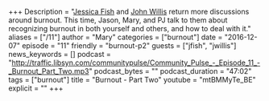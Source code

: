 +++
Description = "[Jessica Fish](https://twitter.com/fishica) and [John Willis](https://twitter.com/botchagalupe) return more discussions around burnout. This time, Jason, Mary, and PJ talk to them about recognizing burnout in both yourself and others, and how to deal with it."
aliases = ["/11"]
author = "Mary"
categories = ["burnout"]
date = "2016-12-07"
episode = "11"
friendly = "burnout-p2"
guests = ["jfish", "jwillis"]
news_keywords = []
podcast = "http://traffic.libsyn.com/communitypulse/Community_Pulse_-_Episode_11_-_Burnout_Part_Two.mp3"
podcast_bytes = ""
podcast_duration = "47:02"
tags = ["burnout"]
title = "Burnout - Part Two"
youtube = "mtBMMyTe_BE"
explicit = ""
+++
